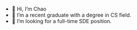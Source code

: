 - 👋 Hi, I’m Chao
- 🌱 I’m a recent graduate with a degree in CS field.
- 👀 I’m looking for a full-time SDE position.

<!---
- 💞️ I’m interested in ...
- 📫 How to reach me ...
chaogo/chaogo is a ✨ special ✨ repository because its `README.md` (this file) appears on your GitHub profile.
You can click the Preview link to take a look at your changes.
--->
